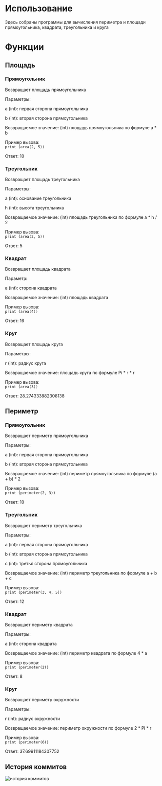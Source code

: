 

# Использование 
Здесь собраны программы для вычисления периметра и площади прямоугольника, квадрата, треугольника и круга
# Функции 
 ## Площадь 
### Прямоугольник

   Возвращает площадь прямоугольника

Параметры:

a (int): первая сторона прямоугольника

b (int): вторая сторона прямоугольника

Возвращаемое значение: (int) площадь прямоугольника по формуле a * b

Пример вызова:  
```print (area(2, 5))```

Ответ: 10

 


### Треугольник 

 Возвращает площадь треугольника

Параметры:

a (int): основание треугольника

h (int): высота треугольника 

Возвращаемое значение: (int) площадь треугольника по формуле a * h / 2

Пример вызова:  
```print (area(2, 5))```

Ответ: 5

 
### Квадрат 

   Возвращает площадь квадрата

Параметр:

a (int): сторона квадрата

Возвращаемое значение:  (int) площадь квадрата

Пример вызова:  
```print (area(4))```

Ответ: 16

### Круг 
 Возвращает площадь круга

Параметры:

r (int): радиус круга

Возвращаемое значение: площадь круга по формуле Pi * r * r

Пример вызова:  
```print (area(3))```

Ответ: 28.274333882308138

## Периметр

### Прямоугольник 

    
Возвращает периметр прямоугольника

Параметры: 

a (int): первая сторона прямоугольника

b (int): вторая сторона прямоугольника

Возвращаемое значение: (int) периметр прямоугольника по формуле  (a + b) * 2

Пример вызова:  
```print (perimeter(2, 3))```

Ответ: 10



### Треугольник 
Возвращает периметр треугольника

Параметры:

a (int): первая сторона прямоугольника

b (int): вторая сторона прямоугольника

c (int): третья сторона прямоугольника

Возвращаемое значение: (int) периметр треугольника по формуле a + b + c

Пример вызова:  
```print (perimeter(3, 4, 5))```

Ответ: 12


### Квадрат 

 Возвращает периметр квадрата

  Параметры: 
  
a (int): сторона квадрата

  Возвращаемое значение: (int) периметр квадрата по формуле 4 * a


Пример вызова:  
```print (perimeter(2))```

Ответ: 8




### Круг 

 Возвращает периметр окружности

   Параметры:
   
r (int): радиус окружности

   Возвращаемое значение: периметр окружности по формуле 2 * Pi * r 
   

Пример вызова:  
```print (perimeter(6))```

Ответ: 37.69911184307752



## История коммитов

![история коммитов](C:\Users\MB\Lab1geom\pict.png)

